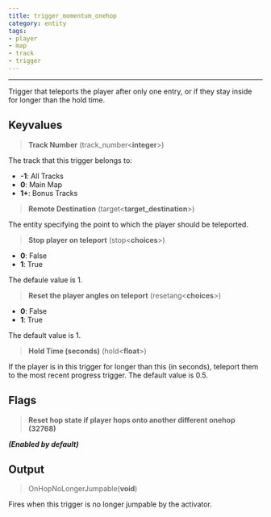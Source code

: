 ```yaml
---
title: trigger_momentum_onehop
category: entity
tags:
- player
- map
- track
- trigger
---
```

----


Trigger that teleports the player after only one entry, or if they stay inside for longer than the hold time.

## Keyvalues

>**Track Number** (track_number&lt;**integer**&gt;)

The track that this trigger belongs to: 

 - **-1**: All Tracks
 - **0**: Main Map
 - **1+**: Bonus Tracks

>**Remote Destination** (target&lt;**target_destination**&gt;)  

The entity specifying the point to which the player should be teleported.

>**Stop player on teleport** (stop&lt;**choices**&gt;)  
 - **0**: False
 - **1**: True

The defaule value is 1.

>**Reset the player angles on teleport** (resetang&lt;**choices**&gt;)
 - **0**: False
 - **1**: True

The default value is 1.

>**Hold Time (seconds)** (hold&lt;**float**&gt;)

If the player is in this trigger for longer than this (in seconds), teleport them to the most recent progress trigger.
The default value is 0.5.

## Flags

> **Reset hop state if player hops onto another different onehop (32768)**

 ***(Enabled by default)***
## Output

> OnHopNoLongerJumpable(**void**)

Fires when this trigger is no longer jumpable by the activator.